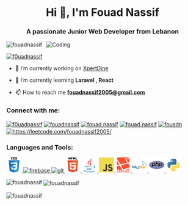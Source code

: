 <h1 align="center">Hi 👋, I'm Fouad Nassif</h1>
<h3 align="center">A passionate Junior Web Developer from Lebanon</h3>

<img align="right" alt="Coding" width="400" src="https://th.bing.com/th/id/OIP.wNGxHlTCsH9zU90WDouoDQHaFj?rs=1&pid=ImgDetMain.gif">

<p align="left"> <img src="https://komarev.com/ghpvc/?username=fouadnassif&label=Profile%20views&color=0e75b6&style=flat" alt="fouadnassif" /> </p>

<p align="left"> <a href="https://twitter.com/f0uadnassif" target="blank"><img src="https://img.shields.io/twitter/follow/f0uadnassif?logo=twitter&style=for-the-badge" alt="f0uadnassif" /></a> </p>

- 🔭 I’m currently working on [XpertDine](https://github.com/XpertBotTeam/-XpertDine)

- 🌱 I’m currently learning **Laravel , React**

- 📫 How to reach me **fouadnassif2005@gmail.com**

<h3 align="left">Connect with me:</h3>
<p align="left">
<a href="https://twitter.com/f0uadnassif" target="blank"><img align="center" src="https://raw.githubusercontent.com/rahuldkjain/github-profile-readme-generator/master/src/images/icons/Social/twitter.svg" alt="f0uadnassif" height="30" width="40" /></a>
<a href="https://linkedin.com/in/fouadnassif" target="blank"><img align="center" src="https://raw.githubusercontent.com/rahuldkjain/github-profile-readme-generator/master/src/images/icons/Social/linked-in-alt.svg" alt="fouadnassif" height="30" width="40" /></a>
<a href="https://fb.com/fouad.nassif" target="blank"><img align="center" src="https://raw.githubusercontent.com/rahuldkjain/github-profile-readme-generator/master/src/images/icons/Social/facebook.svg" alt="fouad.nassif" height="30" width="40" /></a>
<a href="https://instagram.com/fouad.nassif" target="blank"><img align="center" src="https://raw.githubusercontent.com/rahuldkjain/github-profile-readme-generator/master/src/images/icons/Social/instagram.svg" alt="fouad.nassif" height="30" width="40" /></a>
<a href="https://www.codechef.com/users/fouadn" target="blank"><img align="center" src="https://cdn.jsdelivr.net/npm/simple-icons@3.1.0/icons/codechef.svg" alt="fouadn" height="30" width="40" /></a>
<a href="https://www.leetcode.com/https://leetcode.com/fouadnassif2005/" target="blank"><img align="center" src="https://raw.githubusercontent.com/rahuldkjain/github-profile-readme-generator/master/src/images/icons/Social/leet-code.svg" alt="https://leetcode.com/fouadnassif2005/" height="30" width="40" /></a>
</p>

<h3 align="left">Languages and Tools:</h3>
<p align="left"> <a href="https://www.w3schools.com/css/" target="_blank" rel="noreferrer"> <img src="https://raw.githubusercontent.com/devicons/devicon/master/icons/css3/css3-original-wordmark.svg" alt="css3" width="40" height="40"/> </a> <a href="https://firebase.google.com/" target="_blank" rel="noreferrer"> <img src="https://www.vectorlogo.zone/logos/firebase/firebase-icon.svg" alt="firebase" width="40" height="40"/> </a> <a href="https://git-scm.com/" target="_blank" rel="noreferrer"> <img src="https://www.vectorlogo.zone/logos/git-scm/git-scm-icon.svg" alt="git" width="40" height="40"/> </a> <a href="https://www.w3.org/html/" target="_blank" rel="noreferrer"> <img src="https://raw.githubusercontent.com/devicons/devicon/master/icons/html5/html5-original-wordmark.svg" alt="html5" width="40" height="40"/> </a> <a href="https://www.java.com" target="_blank" rel="noreferrer"> <img src="https://raw.githubusercontent.com/devicons/devicon/master/icons/java/java-original.svg" alt="java" width="40" height="40"/> </a> <a href="https://developer.mozilla.org/en-US/docs/Web/JavaScript" target="_blank" rel="noreferrer"> <img src="https://raw.githubusercontent.com/devicons/devicon/master/icons/javascript/javascript-original.svg" alt="javascript" width="40" height="40"/> </a> <a href="https://laravel.com/" target="_blank" rel="noreferrer"> <img src="https://raw.githubusercontent.com/devicons/devicon/master/icons/laravel/laravel-plain-wordmark.svg" alt="laravel" width="40" height="40"/> </a> <a href="https://www.mysql.com/" target="_blank" rel="noreferrer"> <img src="https://raw.githubusercontent.com/devicons/devicon/master/icons/mysql/mysql-original-wordmark.svg" alt="mysql" width="40" height="40"/> </a> <a href="https://www.php.net" target="_blank" rel="noreferrer"> <img src="https://raw.githubusercontent.com/devicons/devicon/master/icons/php/php-original.svg" alt="php" width="40" height="40"/> </a> <a href="https://www.python.org" target="_blank" rel="noreferrer"> <img src="https://raw.githubusercontent.com/devicons/devicon/master/icons/python/python-original.svg" alt="python" width="40" height="40"/> </a> </p>

<p><img align="left" src="https://github-readme-stats.vercel.app/api/top-langs?username=fouadnassif&show_icons=true&locale=en&layout=compact" alt="fouadnassif" /></p>

<p>&nbsp;<img align="center" src="https://github-readme-stats.vercel.app/api?username=fouadnassif&show_icons=true&locale=en" alt="fouadnassif" /></p>

<p><img align="center" src="https://github-readme-streak-stats.herokuapp.com/?user=fouadnassif&" alt="fouadnassif" /></p>
